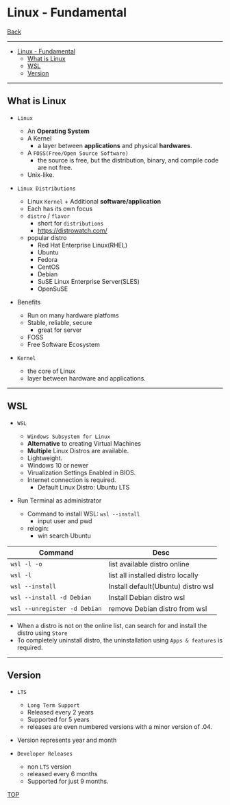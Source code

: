 # Linux - Fundamental

[Back](../index.md)

---

- [Linux - Fundamental](#linux---fundamental)
  - [What is Linux](#what-is-linux)
  - [WSL](#wsl)
  - [Version](#version)

---

## What is Linux

- `Linux`

  - An **Operating System**
  - A Kernel
    - a layer between **applications** and physical **hardwares**.
  - A `FOSS(Free/Open Source Software)`
    - the source is free, but the distribution, binary, and compile code are not free.
  - Unix-like.

- `Linux Distributions`

  - Linux `Kernel` + Additional **software/application**
  - Each has its own focus
  - `distro` / `flavor`
    - short for `distributions`
    - https://distrowatch.com/
  - popular distro
    - Red Hat Enterprise Linux(RHEL)
    - Ubuntu
    - Fedora
    - CentOS
    - Debian
    - SuSE Linux Enterprise Server(SLES)
    - OpenSuSE

- Benefits

  - Run on many hardware platfoms
  - Stable, reliable, secure
    - great for server
  - FOSS
  - Free Software Ecosystem

- `Kernel`
  - the core of Linux
  - layer between hardware and applications.

---

## WSL

- `WSL`

  - `Windows Subsystem for Linux`
  - **Alternative** to creating Virtual Machines
  - **Multiple** Linux Distros are available.
  - Lightweight.
  - Windows 10 or newer
  - Virualization Settings Enabled in BIOS.
  - Internet connection is required.
    - Default Linux Distro: Ubuntu LTS

- Run Terminal as administrator
  - Command to install WSL: `wsl --install`
    - input user and pwd
  - relogin:
    - win search Ubuntu

| Command                      | Desc                               |
| ---------------------------- | ---------------------------------- |
| `wsl -l -o`                  | list available distro online       |
| `wsl -l`                     | list all installed distro locally  |
| `wsl --install`              | Install default(Ubuntu) distro wsl |
| `wsl --install -d Debian`    | Install Debian distro wsl          |
| `wsl --unregister -d Debian` | remove Debian distro from wsl      |

- When a distro is not on the online list, can search for and install the distro using `Store`
- To completely uninstall distro, the uninstallation using `Apps & features` is required.

---

## Version

- `LTS`
  - `Long Term Support`
  - Released every 2 years
  - Supported for 5 years
  - releases are even numbered versions with a minor version of .04.
- Version represents year and month

- `Developer Releases`
  - non `LTS` version
  - released every 6 months
  - Supported for just 9 months.

[TOP](#linux---fundamental)

